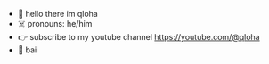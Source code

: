 - 👋 hello there im qloha
- ☠️ pronouns: he/him
- 👉 subscribe to my youtube channel https://youtube.com/@qloha
- 👋 bai
